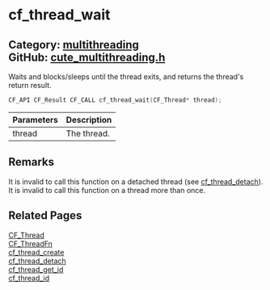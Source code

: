 [](../header.md ':include')

# cf_thread_wait

Category: [multithreading](/api_reference?id=multithreading)  
GitHub: [cute_multithreading.h](https://github.com/RandyGaul/cute_framework/blob/master/include/cute_multithreading.h)  
---

Waits and blocks/sleeps until the thread exits, and returns the thread's return result.

```cpp
CF_API CF_Result CF_CALL cf_thread_wait(CF_Thread* thread);
```

Parameters | Description
--- | ---
thread | The thread.

## Remarks

It is invalid to call this function on a detached thread (see [cf_thread_detach](/multithreading/cf_thread_detach.md)). It is invalid to
call this function on a thread more than once.

## Related Pages

[CF_Thread](/multithreading/cf_thread.md)  
[CF_ThreadFn](/multithreading/cf_threadfn.md)  
[cf_thread_create](/multithreading/cf_thread_create.md)  
[cf_thread_detach](/multithreading/cf_thread_detach.md)  
[cf_thread_get_id](/multithreading/cf_thread_get_id.md)  
[cf_thread_id](/multithreading/cf_thread_id.md)  
